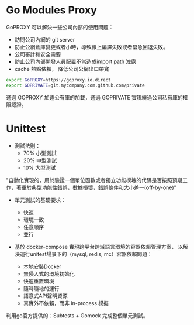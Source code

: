 # Go Modules Proxy

GoPROXY 可以解決一些公司內部的使用問題：
- 訪問公司內網的 git server
- 防止公網倉庫變更或者小時，導致線上編譯失敗或者緊急回退失敗。
- 公司審計和安全需要
- 防止公司內部開發人員配置不當造成import path 洩露
- cache 熱點依賴， 降低公司公網出口帶寬

```sh
export GoPROXY=https://goproxy.io.direct
export GOPRIVATE=git.mycompany.com.github.com/private
```
通過 GOPROXY 加速公有庫的加載，通過 GOPRIVATE 實現繞過公司私有庫的權限認證。

# Unittest

- 測試法則：
    - 70% 小型測試
    - 20% 中型測試
    - 10% 大型測試

"自動化實現的，用於驗證一個單位函數或者獨立功能模塊的代碼是否按照預期工作，著重於典型功能性錯誤，數據損壞，錯誤條件和大小差一(off-by-one)"

- 單元測試的基礎要求：
    - 快速
    - 環境一致
    - 任意順序
    - 並行 

- 基於 docker-compose 實現跨平台跨域語言環境的容器依賴管理方案， 以解決運行unitest場景下的（mysql, redis, mc）容器依賴問題：
    - 本地安裝Docker
    - 無侵入式的環境初始化
    - 快速重置環境
    - 隨時隨地的運行
    - 語意式API聲明資源
    - 真實外不依賴，而非 in-process 模擬

利用go官方提供的：Subtests + Gomock 完成整個單元測試。